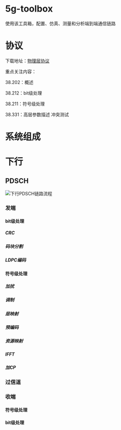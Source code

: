 # 5g-toolbox
使用该工具箱，配置、仿真、测量和分析端到端通信链路

# 协议

下载地址：[物理层协议](http://www.3gpp.org/ftp/Specs/latest/Rel-15/38_series/)

重点关注内容：

38.202：概述

38.212：bit级处理

38.211：符号级处理

38.331：高层参数描述
冲突测试

# 系统组成

# 下行

## PDSCH

![下行PDSCH链路流程](https://github.com/szww000/5g-toolbox/blob/master/imgs/DLLink.png)

### 发端
#### bit级处理

##### CRC

##### 码块分割

##### LDPC编码

#### 符号级处理

##### 加扰

##### 调制

##### 层映射

##### 预编码

##### 资源映射

##### IFFT

##### 加CP

### 过信道

### 收端

#### 符号级处理

#### bit级处理



